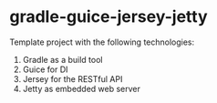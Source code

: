 # gradle-guice-jersey-jetty

Template project with the following technologies:

1. Gradle as a build tool
2. Guice for DI
3. Jersey for the RESTful API
4. Jetty as embedded web server
